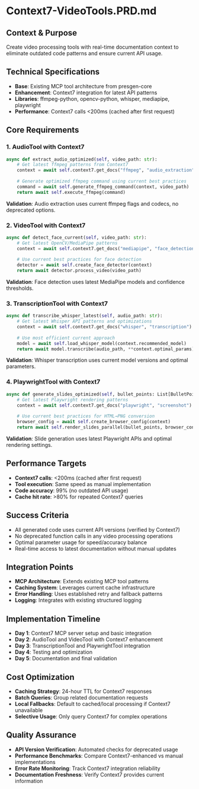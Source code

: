 # Context7-VideoTools.PRD.md

## Context & Purpose  
Create video processing tools with real-time documentation context to eliminate outdated code patterns and ensure current API usage.

## Technical Specifications
- **Base**: Existing MCP tool architecture from presgen-core
- **Enhancement**: Context7 integration for latest API patterns
- **Libraries**: ffmpeg-python, opencv-python, whisper, mediapipe, playwright
- **Performance**: Context7 calls <200ms (cached after first request)

## Core Requirements

### 1. AudioTool with Context7
```python
async def extract_audio_optimized(self, video_path: str):
    # Get latest ffmpeg patterns from Context7
    context = await self.context7.get_docs("ffmpeg", "audio_extraction")
    
    # Generate optimized ffmpeg command using current best practices
    command = await self.generate_ffmpeg_command(context, video_path)
    return await self.execute_ffmpeg(command)
```

**Validation**: Audio extraction uses current ffmpeg flags and codecs, no deprecated options.

### 2. VideoTool with Context7
```python  
async def detect_face_current(self, video_path: str):
    # Get latest OpenCV/MediaPipe patterns
    context = await self.context7.get_docs("mediapipe", "face_detection")
    
    # Use current best practices for face detection
    detector = await self.create_face_detector(context)
    return await detector.process_video(video_path)
```

**Validation**: Face detection uses latest MediaPipe models and confidence thresholds.

### 3. TranscriptionTool with Context7
```python
async def transcribe_whisper_latest(self, audio_path: str):
    # Get latest Whisper API patterns and optimizations
    context = await self.context7.get_docs("whisper", "transcription")
    
    # Use most efficient current approach
    model = await self.load_whisper_model(context.recommended_model)
    return await model.transcribe(audio_path, **context.optimal_params)
```

**Validation**: Whisper transcription uses current model versions and optimal parameters.

### 4. PlaywrightTool with Context7
```python
async def generate_slides_optimized(self, bullet_points: List[BulletPoint]):
    # Get latest Playwright rendering patterns
    context = await self.context7.get_docs("playwright", "screenshot")
    
    # Use current best practices for HTML→PNG conversion
    browser_config = await self.create_browser_config(context)
    return await self.render_slides_parallel(bullet_points, browser_config)
```

**Validation**: Slide generation uses latest Playwright APIs and optimal rendering settings.

## Performance Targets
- **Context7 calls**: <200ms (cached after first request)
- **Tool execution**: Same speed as manual implementation
- **Code accuracy**: 99% (no outdated API usage)
- **Cache hit rate**: >80% for repeated Context7 queries

## Success Criteria
- All generated code uses current API versions (verified by Context7)
- No deprecated function calls in any video processing operations
- Optimal parameter usage for speed/accuracy balance
- Real-time access to latest documentation without manual updates

## Integration Points
- **MCP Architecture**: Extends existing MCP tool patterns
- **Caching System**: Leverages current cache infrastructure  
- **Error Handling**: Uses established retry and fallback patterns
- **Logging**: Integrates with existing structured logging

## Implementation Timeline
- **Day 1**: Context7 MCP server setup and basic integration
- **Day 2**: AudioTool and VideoTool with Context7 enhancement
- **Day 3**: TranscriptionTool and PlaywrightTool integration
- **Day 4**: Testing and optimization
- **Day 5**: Documentation and final validation

## Cost Optimization
- **Caching Strategy**: 24-hour TTL for Context7 responses
- **Batch Queries**: Group related documentation requests
- **Local Fallbacks**: Default to cached/local processing if Context7 unavailable
- **Selective Usage**: Only query Context7 for complex operations

## Quality Assurance
- **API Version Verification**: Automated checks for deprecated usage
- **Performance Benchmarks**: Compare Context7-enhanced vs manual implementations
- **Error Rate Monitoring**: Track Context7 integration reliability
- **Documentation Freshness**: Verify Context7 provides current information